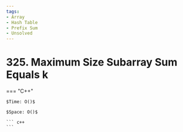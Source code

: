 ```yaml
---
tags:
- Array
- Hash Table
- Prefix Sum
- Unsolved
---
```



# 325. Maximum Size Subarray Sum Equals k

=== "C++"

    $Time: O()$

    $Space: O()$

    ``` c++
    ```